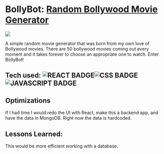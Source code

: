 # BollyBot: <a href="https://react-bollybot.netlify.app/" target="_blank">Random Bollywood Movie Generator</a>
<a href="https://react-bollybot.netlify.app/" target="_blank"><img src="https://media.giphy.com/media/0cjvC1BRacO39R3Svr/giphy.gif" /></a>

A simple random movie generator that was born from my own love of Bollywood movies. There are 50 bollywood movies coming out every moment and it takes forever to choose an appropriate one to watch. Enter BollyBot!

## Tech used: ![REACT BADGE](https://img.shields.io/static/v1?label=|&message=REACT&color=23555f&style=plastic&logo=react)![CSS BADGE](https://img.shields.io/static/v1?label=|&message=CSS3&color=285f65&style=plastic&logo=css3)![JAVASCRIPT BADGE](https://img.shields.io/static/v1?label=|&message=JAVASCRIPT&color=3c7f5d&style=plastic&logo=javascript)



## Optimizations
If I had time I would redo the UI with React, make this a backend app, and have the data in MongoDB. Right now the data is hardcoded.

## Lessons Learned:

This would be more efficient working with a database.
